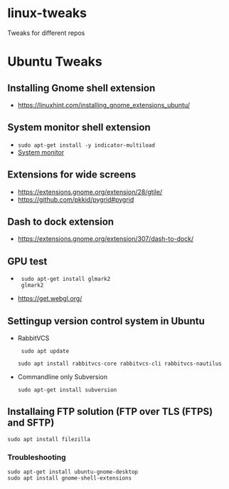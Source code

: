 # linux-tweaks
Tweaks for different repos

# Ubuntu Tweaks

## Installing Gnome shell extension
+ https://linuxhint.com/installing_gnome_extensions_ubuntu/

## System monitor shell extension
+ ``` sudo apt-get install -y indicator-multiload ```
+ [System monitor](https://extensions.gnome.org/extension/120/system-monitor/)

## Extensions for wide screens
+ https://extensions.gnome.org/extension/28/gtile/
+ https://github.com/pkkid/pygrid#pygrid

## Dash to dock extension
+ https://extensions.gnome.org/extension/307/dash-to-dock/

## GPU test
- ```
   sudo apt-get install glmark2
   glmark2
  ```
- https://get.webgl.org/  


## Settingup version control system in Ubuntu
- RabbitVCS
  ```
   sudo apt update
  ```
  ``` 
  sudo apt install rabbitvcs-core rabbitvcs-cli rabbitvcs-nautilus
  ```
- Commandline only Subversion
  ```
  sudo apt-get install subversion
  ```
  
## Installaing FTP solution (FTP over TLS (FTPS) and SFTP)
  ``` sudo apt install filezilla ```
  
### Troubleshooting  
``` sudo apt-get install ubuntu-gnome-desktop ```  
``` sudo apt install gnome-shell-extensions ```
